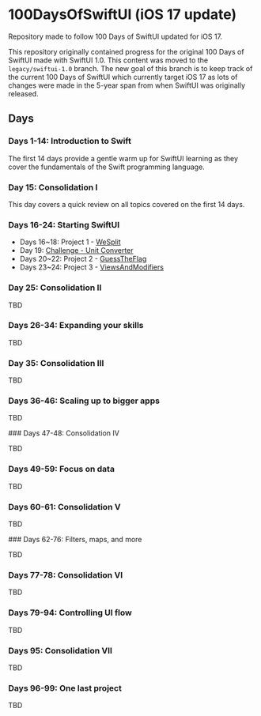 
# 100DaysOfSwiftUI (iOS 17 update)

Repository made to follow 100 Days of SwiftUI updated for iOS 17.

This repository originally contained progress for the original 100 Days of SwiftUI made with SwiftUI 1.0. This content was moved to the `legacy/swiftui-1.0` branch. The new goal of this branch is to keep track of the current 100 Days of SwiftUI which currently target iOS 17 as lots of changes were made in the 5-year span from when SwiftUI was originally released.

## Days

### Days 1-14: Introduction to Swift

The first 14 days provide a gentle warm up for SwiftUI learning as they cover the fundamentals of the Swift programming language. 

### Day 15: Consolidation I

This day covers a quick review on all topics covered on the first 14 days.

### Days 16-24: Starting SwiftUI

- Days 16~18: Project 1 - [WeSplit](Days/WeSplit)
- Day 19: [Challenge - Unit Converter](Challenges/UnitConverter)
- Days 20~22: Project 2 - [GuessTheFlag](Days/GuessTheFlag)
- Days 23~24: Project 3 - [ViewsAndModifiers](Days/ViewsAndModifiers)

### Day 25: Consolidation II

TBD

### Days 26-34: Expanding your skills

TBD

### Day 35: Consolidation III

TBD

### Days 36-46: Scaling up to bigger apps

TBD

### Days 47-48: Consolidation IV

TBD

### Days 49-59: Focus on data

TBD 

### Days 60-61: Consolidation V

TBD

### Days 62-76: Filters, maps, and more

TBD 

### Days 77-78: Consolidation VI

TBD

### Days 79-94: Controlling UI flow

TBD
 

### Days 95: Consolidation VII

TBD

### Days 96-99: One last project

TBD
